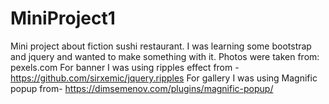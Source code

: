 # MiniProject1
Mini project about fiction sushi restaurant. I was learning some bootstrap and jquery and wanted to make something with it.
Photos were taken from: pexels.com
For banner I was using ripples effect from - https://github.com/sirxemic/jquery.ripples
For gallery I was using Magnific popup from- https://dimsemenov.com/plugins/magnific-popup/

